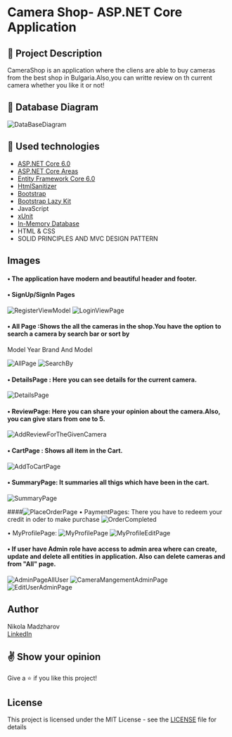 # Camera Shop- ASP.NET Core Application  


## :pencil: Project Description
CameraShop is an application where the cliens are able to buy cameras from the best shop in Bulgaria.Also,you can writte review on th current camera whether you like it or not!


## :floppy_disk: Database Diagram

![DataBaseDiagram](https://user-images.githubusercontent.com/89745007/206549117-20543a5e-10d2-427f-823b-6ad113a26476.png)





## :hammer: Used technologies
* [ASP.NET Core 6.0](https://dotnet.microsoft.com/en-us/download/dotnet/6.0)
* [ASP.NET Core Areas](https://learn.microsoft.com/en-us/aspnet/core/mvc/controllers/areas?view=aspnetcore-6.0)
* [Entity Framework Core 6.0](https://learn.microsoft.com/en-us/ef/core/)
* [HtmlSanitizer](https://github.com/mganss/HtmlSanitizer)
* [Bootstrap](https://github.com/twbs/bootstrap)
* [Bootstrap Lazy Kit](https://bootstrapbay.github.io/lazy-kit/)
* JavaScript
* [xUnit](https://github.com/xunit/xunit)
* [In-Memory Database](https://learn.microsoft.com/en-us/sql/relational-databases/in-memory-database?view=sql-server-ver16)
* HTML & CSS
* SOLID  PRINCIPLES AND MVC DESIGN PATTERN

## Images
#### • The application have modern and beautiful header and footer.
#### • SignUp/SignIn Pages
![RegisterViewModel](https://user-images.githubusercontent.com/89745007/206549203-aa939925-1b62-4382-8ec6-ea09b96c091c.png)
![LoginViewPage](https://user-images.githubusercontent.com/89745007/206549239-eb25d06b-f782-4bc4-a8b7-7ee8de027c1f.png)





#### • All Page :Shows the all the cameras in the shop.You have the option to search a camera by search bar or sort by 
Model
Year
Brand And Model

![AllPage](https://user-images.githubusercontent.com/89745007/206549451-ad607a13-6421-45f4-8d59-5e35dca08dac.png)
![SearchBy](https://user-images.githubusercontent.com/89745007/206549706-f468a6af-6421-4b6f-9a7a-2a23aac17d77.png)


#### • DetailsPage : Here you can see details for the current camera.
![DetailsPage](https://user-images.githubusercontent.com/89745007/206549779-96b1bdd2-f852-4037-b29e-e42da0933576.png)


#### • ReviewPage: Here you can share your opinion about the camera.Also, you can give stars from one to 5. 
![AddReviewForTheGivenCamera](https://user-images.githubusercontent.com/89745007/206549987-21992c04-0956-4c1f-8ed6-f478accecc47.png)


#### • CartPage : Shows all item in the Cart.
![AddToCartPage](https://user-images.githubusercontent.com/89745007/206550401-eb92dd83-ee24-4b2e-b911-34181f4761f4.png)

#### • SummaryPage: It summaries all thigs which have been in the cart.
![SummaryPage](https://user-images.githubusercontent.com/89745007/206550737-5e1f283e-3eae-4b6a-8b76-8e493c5df35b.png)


####![PlaceOrderPage](https://user-images.githubusercontent.com/89745007/206551472-95e0623d-f4b1-4c6a-b1e4-f8f6b4aaf800.png)
 • PaymentPages: There you have to redeem your credit in oder to make purchase
![OrderCompleted](https://user-images.githubusercontent.com/89745007/206551516-c5b5ef35-7e7c-44d7-adcf-13787054e49f.png)

 • MyProfilePage: 
![MyProfilePage](https://user-images.githubusercontent.com/89745007/206551952-880d18d5-3b21-4140-8a27-936c190628c4.png)
![MyProfileEditPage](https://user-images.githubusercontent.com/89745007/206551959-f5122226-2a88-4dfb-b3a1-bdb2e725fb57.png)


#### • If user have Admin role have access to admin area where can create, update and delete all entities in application. Also can delete cameras and from "All" page.
![AdminPageAllUser](https://user-images.githubusercontent.com/89745007/206551837-d83d0799-878b-457f-828c-531d48ffc355.png)
![CameraMangementAdminPage](https://user-images.githubusercontent.com/89745007/206551851-c1ddd270-d3b3-4667-82ff-45907c798d22.png)
![EditUserAdminPage](https://user-images.githubusercontent.com/89745007/206551884-998949af-1de4-4ad1-9d40-e0a1b07019b5.png)




## Author
Nikola Madzharov
<br />
[LinkedIn](https://www.linkedin.com/in/nikola-madzharov-106b90236/)


## :v: Show your opinion
Give a :star: if you like this project!


## License
This project is licensed under the MIT License - see the [LICENSE](LICENSE) file for details
